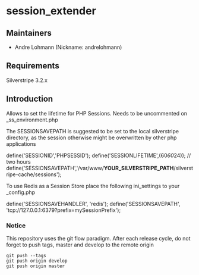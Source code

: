# session_extender

## Maintainers

 * Andre Lohmann (Nickname: andrelohmann)
  <lohmann dot andre at googlemail dot com>

## Requirements

Silverstripe 3.2.x

## Introduction

Allows to set the lifetime for PHP Sessions.
Needs to be uncommented on _ss_environment.php

The SESSIONSAVEPATH is suggested to be set to the local silverstripe directory, as the session otherwise might be overwritten by other php applications

define('SESSIONID','PHPSESSID');
define('SESSIONLIFETIME',(60*60*24)); // two hours
define('SESSIONSAVEPATH','/var/www/__YOUR_SILVERSTRIPE_PATH__/silverstripe-cache/sessions');

To use Redis as a Session Store place the following ini_settings to your _config.php

define('SESSIONSAVEHANDLER', 'redis');
define('SESSIONSAVEPATH', 'tcp://127.0.0.1:6379?prefix=mySessionPrefix');

### Notice
This repository uses the git flow paradigm.
After each release cycle, do not forget to push tags, master and develop to the remote origin
```
git push --tags
git push origin develop
git push origin master
```